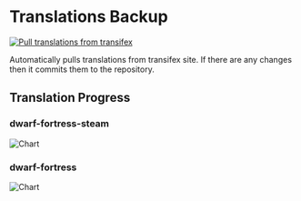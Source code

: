 # Translations Backup

[![Pull translations from transifex](https://github.com/dfint/translations-backup/actions/workflows/pull-translations.yml/badge.svg)](https://github.com/dfint/translations-backup/actions/workflows/pull-translations.yml)

Automatically pulls translations from transifex site. If there are any changes then it commits them to the repository.

## Translation Progress

### dwarf-fortress-steam

![Chart](https://quickchart.io/chart/render/sf-f6bc0e91-5b4d-4bfd-932d-cd180a535a6c)

### dwarf-fortress

![Chart](https://quickchart.io/chart/render/sf-2c9a93a0-8982-49d3-a97e-2b3292fc5e38)
